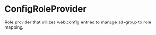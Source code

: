 # ConfigRoleProvider
Role provider that utilizes web.config entries to manage ad-group to role mapping.
